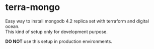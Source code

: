 # terra-mongo
Easy way to install mongodb 4.2 replica set with terraform and digital ocean.  
This kind of setup only for development purpose.   

**DO NOT** use this setup in production environments.
